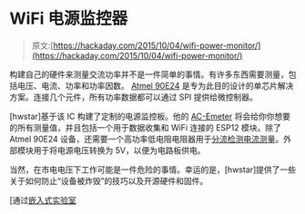 # WiFi 电源监控器

> 原文:[https://hackaday.com/2015/10/04/wifi-power-monitor/](https://hackaday.com/2015/10/04/wifi-power-monitor/)

构建自己的硬件来测量交流功率并不是一件简单的事情。有许多东西需要测量，包括电压、电流、功率和功率因数。 [Atmel 90E24](http://www.atmel.com/devices/90E24.aspx) 是专为此目的设计的单芯片解决方案。连接几个元件，所有功率数据都可以通过 SPI 提供给微控制器。

[hwstar]基于该 IC 构建了定制的电源监控板。他的 [AC-Emeter](https://github.com/hwstar/HW-AC-Emeter) 将会给你你想要的所有测量值，并且包括一个用于数据收集和 WiFi 连接的 ESP12 模块。除了 Atmel 90E24 设备，还需要一个高功率低电阻电阻器用于[分流检测电流测量](https://en.wikipedia.org/wiki/Shunt_(electrical)#Use_in_current_measuring)。外部模块用于将电源电压转换为 5V，以便为电路板供电。

当然，在市电电压下工作可能是一件危险的事情。幸运的是，[hwstar]提供了一些关于如何防止“设备被炸毁”的技巧以及开源硬件和固件。

[通过[嵌入式实验室](http://embedded-lab.com/blog/?p=10761)